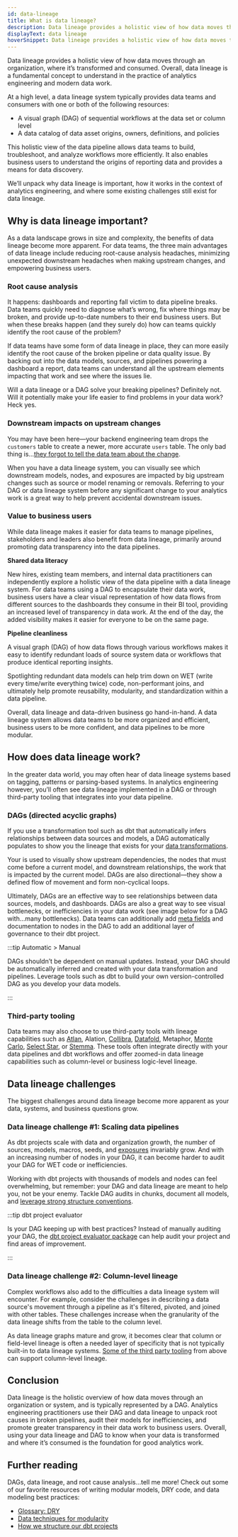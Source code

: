 ```yaml
---
id: data-lineage
title: What is data lineage?
description: Data lineage provides a holistic view of how data moves through an organization, where it’s transformed and consumed.
displayText: data lineage
hoverSnippet: Data lineage provides a holistic view of how data moves through an organization, where it’s transformed and consumed.
---
```


<head>
    <title>What is data lineage? And how do you get started?</title>
</head>

Data lineage provides a holistic view of how data moves through an organization, where it’s transformed and consumed. Overall, data lineage is a fundamental concept to understand in the practice of analytics engineering and modern data work.

At a high level, a data lineage system typically provides data teams and consumers with one or both of the following resources:

- A visual graph (DAG) of sequential workflows at the data set or column level
- A data catalog of data asset origins, owners, definitions, and policies

This holistic view of the data pipeline allows data teams to build, troubleshoot, and analyze workflows more efficiently. It also enables business users to understand the origins of reporting data and provides a means for data discovery.

We’ll unpack why data lineage is important, how it works in the context of analytics engineering, and where some existing challenges still exist for data lineage.

## Why is data lineage important?

As a data landscape grows in size and complexity, the benefits of data lineage become more apparent. For data teams, the three main advantages of data lineage include reducing root-cause analysis headaches, minimizing unexpected downstream headaches when making upstream changes, and empowering business users.

### Root cause analysis

It happens: dashboards and reporting fall victim to data pipeline breaks. Data teams quickly need to diagnose what’s wrong, fix where things may be broken, and provide up-to-date numbers to their end business users. But when these breaks happen (and they surely do) how can teams quickly identify the root cause of the problem?

If data teams have some form of data lineage in place, they can more easily identify the root cause of the broken pipeline or data quality issue. By backing out into the data models, sources, and pipelines powering a dashboard a report, data teams can understand all the upstream elements impacting that work and see where the issues lie.

Will a data lineage or a DAG solve your breaking pipelines? Definitely not. Will it potentially make your life easier to find problems in your data work? Heck yes.

### Downstream impacts on upstream changes

You may have been here—your backend engineering team drops the `customers` table to create a newer, more accurate `users` table. The only bad thing is…[they forgot to tell the data team about the change](https://docs.getdbt.com/blog/when-backend-devs-spark-joy).

When you have a data lineage system, you can visually see which downstream models, nodes, and exposures are impacted by big upstream changes such as source or model renaming or removals. Referring to your DAG or data lineage system before any significant change to your analytics work is a great way to help prevent accidental downstream issues.

### Value to business users

While data lineage makes it easier for data teams to manage pipelines, stakeholders and leaders also benefit from data lineage, primarily around promoting data transparency into the data pipelines.

**Shared data literacy**

New hires, existing team members, and internal data practitioners can independently explore a holistic view of the data pipeline with a data lineage system. For data teams using a DAG to encapsulate their data work, business users have a clear visual representation of how data flows from different sources to the dashboards they consume in their BI tool, providing an increased level of transparency in data work. At the end of the day, the added visibility makes it easier for everyone to be on the same page.

**Pipeline cleanliness**

A visual graph (DAG) of how data flows through various workflows makes it easy to identify redundant loads of source system data or workflows that produce identical reporting insights.

Spotlighting redundant data models can help trim down on WET (write every time/write everything twice) code, non-performant joins, and ultimately help promote reusability, modularity, and standardization within a data pipeline.

Overall, data lineage and data-driven business go hand-in-hand. A data lineage system allows data teams to be more organized and efficient, business users to be more confident, and data pipelines to be more modular.

## How does data lineage work?

In the greater data world, you may often hear of data lineage systems based on tagging, patterns or parsing-based systems. In analytics engineering however, you’ll often see data lineage implemented in a DAG or through third-party tooling that integrates into your data pipeline.

### DAGs (directed acyclic graphs)

If you use a transformation tool such as dbt that automatically infers relationships between data sources and models, a DAG automatically populates to show you the lineage that exists for your [data transformations](https://www.getdbt.com/analytics-engineering/transformation/).

<Lightbox src="/img/docs/terms/data-lineage/dag_example.jpg" width="80%" title="dbt Cloud Project with generated DAG" />

Your <Term id="dag" /> is used to visually show upstream dependencies, the nodes that must come before a current model, and downstream relationships, the work that is impacted by the current model. DAGs are also directional—they show a defined flow of movement and form non-cyclical loops.

Ultimately, DAGs are an effective way to see relationships between data sources, models, and dashboards. DAGs are also a great way to see visual bottlenecks, or inefficiencies in your data work (see image below for a DAG with...many bottlenecks). Data teams can additionally add [meta fields](https://docs.getdbt.com/reference/resource-configs/meta) and documentation to nodes in the DAG to add an additional layer of governance to their dbt project.

<Lightbox src="/img/docs/terms/data-lineage/bad_dag.png" width="65%" title="A bad DAG" />

:::tip Automatic > Manual

DAGs shouldn’t be dependent on manual updates. Instead, your DAG should be automatically inferred and created with your data transformation and pipelines. Leverage tools such as dbt to build your own version-controlled DAG as you develop your data models.

:::

### Third-party tooling

Data teams may also choose to use third-party tools with lineage capabilities such as [Atlan](https://ask.atlan.com/hc/en-us/articles/4433673207313-How-to-set-up-dbt-Cloud), Alation, [Collibra](https://marketplace.collibra.com/listings/dbt-lineage-to-collibra-integration/), [Datafold](https://www.datafold.com/column-level-lineage), Metaphor, [Monte Carlo](https://docs.getmontecarlo.com/docs/dbt-cloud), [Select Star](https://docs.selectstar.com/integrations/dbt/dbt-cloud), or [Stemma](https://docs.stemma.ai/docs/stemma/getting-started/what-we-need-from-you/dbt-integration/). These tools often integrate directly with your data pipelines and dbt workflows and offer zoomed-in data lineage capabilities such as column-level or business logic-level lineage.

## Data lineage challenges

The biggest challenges around data lineage become more apparent as your data, systems, and business questions grow.

### Data lineage challenge #1: Scaling data pipelines

As dbt projects scale with data and organization growth, the number of sources, models, macros, seeds, and [exposures](https://docs.getdbt.com/docs/build/exposures) invariably grow. And with an increasing number of nodes in your DAG, it can become harder to audit your DAG for WET code or inefficiencies.

Working with dbt projects with thousands of models and nodes can feel overwhelming, but remember: your DAG and data lineage are meant to help you, not be your enemy. Tackle DAG audits in chunks, document all models, and [leverage strong structure conventions](https://docs.getdbt.com/best-practices/how-we-structure/1-guide-overview).

:::tip dbt project evaluator

Is your DAG keeping up with best practices? Instead of manually auditing your DAG, the [dbt project evaluator package](https://github.com/dbt-labs/dbt-project-evaluator) can help audit your project and find areas of improvement.

:::

### Data lineage challenge #2: Column-level lineage

Complex workflows also add to the difficulties a data lineage system will encounter. For example, consider the challenges in describing a data source's movement through a pipeline as it's filtered, pivoted, and joined with other tables. These challenges increase when the granularity of the data lineage shifts from the table to the column level.

As data lineage graphs mature and grow, it becomes clear that column or field-level lineage is often a needed layer of specificity that is not typically built-in to data lineage systems. [Some of the third party tooling](#third-party-tooling) from above can support column-level lineage.

## **Conclusion**

Data lineage is the holistic overview of how data moves through an organization or system, and is typically represented by a DAG. Analytics engineering practitioners use their DAG and data lineage to unpack root causes in broken pipelines, audit their models for inefficiencies, and promote greater transparency in their data work to business users. Overall, using your data lineage and DAG to know when your data is transformed and where it’s consumed is the foundation for good analytics work.

## **Further reading**

DAGs, data lineage, and root cause analysis…tell me more! Check out some of our favorite resources of writing modular models, DRY code, and data modeling best practices:

- [Glossary: DRY](https://docs.getdbt.com/terms/dry)
- [Data techniques for modularity](https://www.getdbt.com/analytics-engineering/modular-data-modeling-technique/)
- [How we structure our dbt projects](https://docs.getdbt.com/best-practices/how-we-structure/1-guide-overview)
